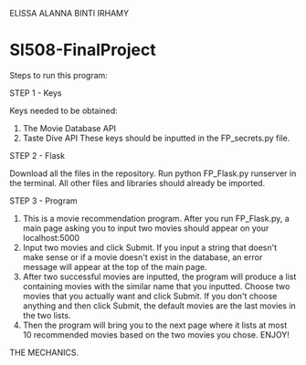 ELISSA ALANNA BINTI IRHAMY
# SI508-FinalProject

Steps to run this program:

STEP 1 - Keys

Keys needed to be obtained:
1. The Movie Database API
2. Taste Dive API
These keys should be inputted in the FP_secrets.py file.

STEP 2 - Flask

Download all the files in the repository.
Run python FP_Flask.py runserver in the terminal.
All other files and libraries should already be imported.

STEP 3 - Program

1. This is a movie recommendation program. After you run FP_Flask.py, a main page asking you to input two movies should appear on your localhost:5000
2. Input two movies and click Submit. If you input a string that doesn't make sense or if a movie doesn't exist in the database, an error message will appear at the top of the main page.
3. After two successful movies are inputted, the program will produce a list containing movies with the similar name that you inputted. Choose two movies that you actually want and click Submit. If you don't choose anything and then click Submit, the default movies are the last movies in the two lists.
4. Then the program will bring you to the next page where it lists at most 10 recommended movies based on the two movies you chose.
ENJOY!

THE MECHANICS.

